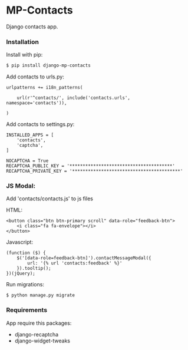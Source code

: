 # MP-Contacts

Django contacts app.

### Installation

Install with pip:

```sh
$ pip install django-mp-contacts
```

Add contacts to urls.py:

```
urlpatterns += i18n_patterns(
    
    url(r'^contacts/', include('contacts.urls', namespace='contacts')),
    
)
```

Add contacts to settings.py:
```
INSTALLED_APPS = [
    'contacts',
    'captcha',
]

NOCAPTCHA = True
RECAPTCHA_PUBLIC_KEY = '***************************************'
RECAPTCHA_PRIVATE_KEY = '*****************************************'
```

### JS Modal:

Add 'contacts/contacts.js' to js files

HTML:
```
<button class="btn btn-primary scroll" data-role="feedback-btn">
    <i class="fa fa-envelope"></i>
</button>
```

Javascript:
```
(function ($) {
    $('[data-role=feedback-btn]').contactMessageModal({
        url: '{% url 'contacts:feedback' %}'
    }).tooltip();
})(jQuery);
```

Run migrations:
```
$ python manage.py migrate
```

### Requirements

App require this packages:

* django-recaptcha
* django-widget-tweaks
